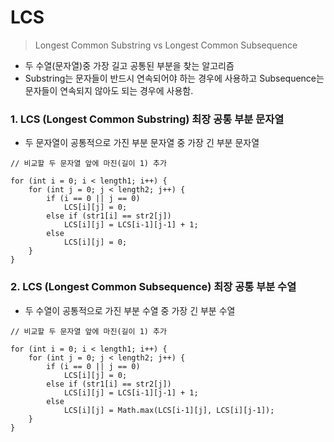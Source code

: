 # LCS

> Longest Common Substring vs Longest Common Subsequence

- 두 수열(문자열)중 가장 길고 공통된 부분을 찾는 알고리즘
- Substring는 문자들이 반드시 연속되어야 하는 경우에 사용하고 Subsequence는 문자들이 연속되지 않아도 되는 경우에 사용함.

### **1**. LCS (Longest Common Substring) 최장 공통 부분 문자열
- 두 문자열이 공통적으로 가진 부분 문자열 중 가장 긴 부분 문자열
```
// 비교할 두 문자열 앞에 마진(길이 1) 추가

for (int i = 0; i < length1; i++) {
    for (int j = 0; j < length2; j++) {
        if (i == 0 || j == 0)
            LCS[i][j] = 0;
        else if (str1[i] == str2[j]) 
            LCS[i][j] = LCS[i-1][j-1] + 1;
        else
            LCS[i][j] = 0;
    }
}
```


### **2**. LCS (Longest Common Subsequence) 최장 공통 부분 수열
- 두 수열이 공통적으로 가진 부분 수열 중 가장 긴 부분 수열
```
// 비교할 두 문자열 앞에 마진(길이 1) 추가

for (int i = 0; i < length1; i++) {
    for (int j = 0; j < length2; j++) {
        if (i == 0 || j == 0)
            LCS[i][j] = 0;
        else if (str1[i] == str2[j])
            LCS[i][j] = LCS[i-1][j-1] + 1;
        else
            LCS[i][j] = Math.max(LCS[i-1][j], LCS[i][j-1]);
    }
}
```
